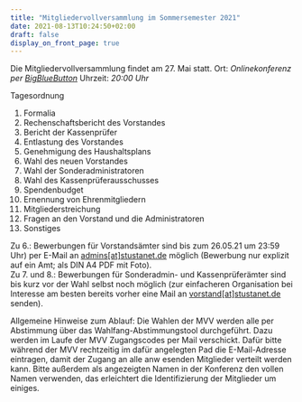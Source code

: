 ```yaml
---
title: "Mitgliedervollversammlung im Sommersemester 2021"
date: 2021-08-13T10:24:50+02:00
draft: false
display_on_front_page: true
---
```



Die Mitgliedervollversammlung findet am 27\. Mai statt.
Ort: _Onlinekonferenz per [BigBlueButton](https://bbb.stusta.de/b/lud-0g7-c9r-uwu)_
Uhrzeit: _20:00 Uhr_

Tagesordnung

1.  Formalia
2.  Rechenschaftsbericht des Vorstandes
3.  Bericht der Kassenprüfer
4.  Entlastung des Vorstandes
5.  Genehmigung des Haushaltsplans
6.  Wahl des neuen Vorstandes
7.  Wahl der Sonderadministratoren
8.  Wahl des Kassenprüferausschusses
9.  Spendenbudget
10.  Ernennung von Ehrenmitgliedern
11.  Mitgliederstreichung
12.  Fragen an den Vorstand und die Administratoren
13.  Sonstiges



Zu 6.: Bewerbungen für Vorstandsämter sind bis zum 26.05.21 um 23:59 Uhr) per E-Mail an [admins[at]stustanet.de](https://stustanet.de/mail/admins) möglich (Bewerbung nur explizit auf ein Amt; als DIN A4 PDF mit Foto).  
Zu 7\. und 8.: Bewerbungen für Sonderadmin- und Kassenprüferämter sind bis kurz vor der Wahl selbst noch möglich (zur einfacheren Organisation bei Interesse am besten bereits vorher eine Mail an [vorstand[at]stustanet.de](https://stustanet.de/mail/vorstand) senden).  

Allgemeine Hinweise zum Ablauf:
Die Wahlen der MVV werden alle per Abstimmung über das Wahlfang-Abstimmungstool durchgeführt. Dazu werden im Laufe der MVV Zugangscodes per Mail verschickt. Dafür bitte während der MVV rechtzeitig im dafür angelegten Pad die E-Mail-Adresse eintragen, damit der Zugang an alle anw esenden Mitglieder verteilt werden kann. Bitte außerdem als angezeigten Namen in der Konferenz den vollen Namen verwenden, das erleichtert die Identifizierung der Mitglieder um einiges.